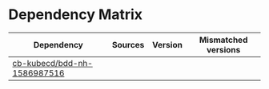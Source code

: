 # Dependency Matrix

Dependency | Sources | Version | Mismatched versions
---------- | ------- | ------- | -------------------
[cb-kubecd/bdd-nh-1586987516](https://github.com/cb-kubecd/bdd-nh-1586987516.git) |  | []() | 

